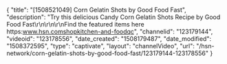 {
    "title": "[1508521049] Corn Gelatin Shots by Good Food Fast",
    "description": "Try this delicious Candy Corn Gelatin Shots Recipe by Good Food Fast\r\n\r\n\r\nFind the featured items here  https:www.hsn.comshopkitchen-and-foodqc",
    "channelid": "123179144",
    "videoid": "123178556",
    "date_created": "1508179487",
    "date_modified": "1508372595",
    "type": "captivate",
    "layout": "channelVideo",
    "url": "\/hsn-network\/corn-gelatin-shots-by-good-food-fast\/123179144-123178556"
}